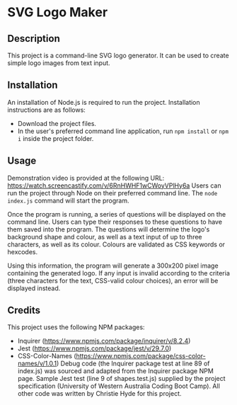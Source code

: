 # SVG Logo Maker
## Description
This project is a command-line SVG logo generator. It can be used to create simple logo images from text input.

## Installation
An installation of Node.js is required to run the project.
Installation instructions are as follows:
- Download the project files.
- In the user's preferred command line application, run `npm install` or `npm i` inside the project folder.

## Usage
Demonstration video is provided at the following URL: https://watch.screencastify.com/v/6RnHWHF1wCWoyVPlHy6a
Users can run the project through Node on their preferred command line. The `node index.js` command will start the program.

Once the program is running, a series of questions will be displayed on the command line. Users can type their responses to these questions to have them saved into the program. The questions will determine the logo's background shape and colour, as well as a text input of up to three characters, as well as its colour. Colours are validated as CSS keywords or hexcodes.

Using this information, the program will generate a 300x200 pixel image containing the generated logo. If any input is invalid according to the criteria (three characters for the text, CSS-valid colour choices), an error will be displayed instead.

## Credits
This project uses the following NPM packages:
- Inquirer (https://www.npmjs.com/package/inquirer/v/8.2.4)
- Jest (https://www.npmjs.com/package/jest/v/29.7.0)
- CSS-Color-Names (https://www.npmjs.com/package/css-color-names/v/1.0.1)
Debug code (the Inquirer package test at line 89 of index.js) was sourced and adapted from the Inquirer package NPM page.
Sample Jest test (line 9 of shapes.test.js) supplied by the project specification (University of Western Australia Coding Boot Camp).
All other code was written by Christie Hyde for this project.